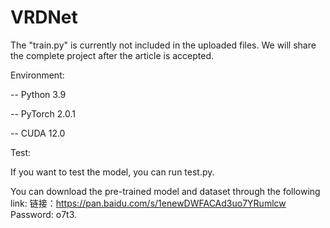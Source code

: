 # VRDNet
The "train.py" is currently not included in the uploaded files. We will share the complete project after the article is accepted.

Environment:

--	Python 3.9

--	PyTorch 2.0.1

--	CUDA 12.0

Test:

If you want to test the model, you can run test.py. 

You can download the pre-trained model and dataset through the following link: 链接：https://pan.baidu.com/s/1enewDWFACAd3uo7YRumlcw Password: o7t3.

